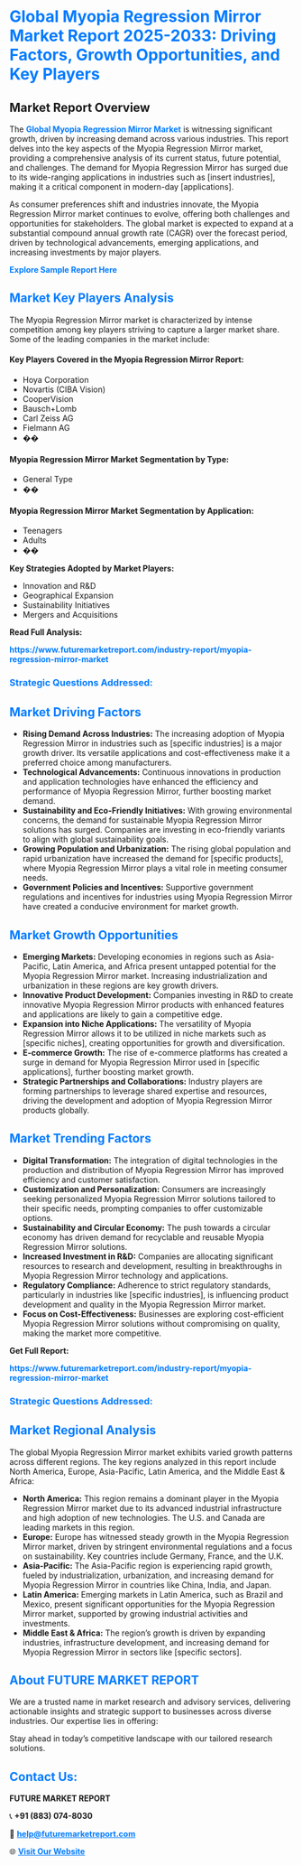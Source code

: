 <h1 style="color: #007BFF;">Global Myopia Regression Mirror Market Report 2025-2033: Driving Factors, Growth Opportunities, and Key Players</h1>

<section id="overview">
<h2>Market Report Overview</h2>
<p>The <a href="https://www.futuremarketreport.com/industry-report/myopia-regression-mirror-market" style="color: #007BFF; text-decoration: none;"><strong>Global Myopia Regression Mirror Market</strong></a> is witnessing significant growth, driven by increasing demand across various industries. This report delves into the key aspects of the Myopia Regression Mirror market, providing a comprehensive analysis of its current status, future potential, and challenges. The demand for Myopia Regression Mirror has surged due to its wide-ranging applications in industries such as [insert industries], making it a critical component in modern-day [applications].</p>
<p>As consumer preferences shift and industries innovate, the Myopia Regression Mirror market continues to evolve, offering both challenges and opportunities for stakeholders. The global market is expected to expand at a substantial compound annual growth rate (CAGR) over the forecast period, driven by technological advancements, emerging applications, and increasing investments by major players.</p>
</section>

<section id="overview">
<p><a href="https://www.futuremarketreport.com/request-sample/reportId=114043" style="color: #007BFF; text-decoration: none;"><strong>Explore Sample Report Here</strong></a></p>
</section>

<section id="key-players">
<h2 style="color: #007BFF;">Market Key Players Analysis</h2>
<p>The Myopia Regression Mirror market is characterized by intense competition among key players striving to capture a larger market share. Some of the leading companies in the market include:</p>
<h4>Key Players Covered in the Myopia Regression Mirror Report:</h4>
<ul><li>Hoya Corporation</li><li>Novartis (CIBA Vision)</li><li>CooperVision</li><li>Bausch+Lomb</li><li>Carl Zeiss AG</li><li>Fielmann AG</li><li>��</li></ul>
<h4>Myopia Regression Mirror Market Segmentation by Type:</h4>
<ul><li>General Type</li><li>��</li></ul>

<h4>Myopia Regression Mirror Market Segmentation by Application:</h4>
<ul><li>Teenagers</li><li>Adults</li><li>��</li></ul>
<p><strong>Key Strategies Adopted by Market Players:</strong></p>
<ul>
<li>Innovation and R&D</li>
<li>Geographical Expansion</li>
<li>Sustainability Initiatives</li>
<li>Mergers and Acquisitions</li>
</ul>
</section>

<section>
<p><strong>Read Full Analysis: </strong></p><a href="https://www.futuremarketreport.com/industry-report/myopia-regression-mirror-market" style="color: #007BFF; text-decoration: none;"><strong>https://www.futuremarketreport.com/industry-report/myopia-regression-mirror-market</strong></a>
<h3 style="color: #007BFF;">Strategic Questions Addressed:</h3>
</section>

<section id="driving-factors">
<h2 style="color: #007BFF;">Market Driving Factors</h2>
<ul>
<li><strong>Rising Demand Across Industries:</strong> The increasing adoption of Myopia Regression Mirror in industries such as [specific industries] is a major growth driver. Its versatile applications and cost-effectiveness make it a preferred choice among manufacturers.</li>
<li><strong>Technological Advancements:</strong> Continuous innovations in production and application technologies have enhanced the efficiency and performance of Myopia Regression Mirror, further boosting market demand.</li>
<li><strong>Sustainability and Eco-Friendly Initiatives:</strong> With growing environmental concerns, the demand for sustainable Myopia Regression Mirror solutions has surged. Companies are investing in eco-friendly variants to align with global sustainability goals.</li>
<li><strong>Growing Population and Urbanization:</strong> The rising global population and rapid urbanization have increased the demand for [specific products], where Myopia Regression Mirror plays a vital role in meeting consumer needs.</li>
<li><strong>Government Policies and Incentives:</strong> Supportive government regulations and incentives for industries using Myopia Regression Mirror have created a conducive environment for market growth.</li>
</ul>
</section>

<section id="growth-opportunities">
<h2 style="color: #007BFF;">Market Growth Opportunities</h2>
<ul>
<li><strong>Emerging Markets:</strong> Developing economies in regions such as Asia-Pacific, Latin America, and Africa present untapped potential for the Myopia Regression Mirror market. Increasing industrialization and urbanization in these regions are key growth drivers.</li>
<li><strong>Innovative Product Development:</strong> Companies investing in R&D to create innovative Myopia Regression Mirror products with enhanced features and applications are likely to gain a competitive edge.</li>
<li><strong>Expansion into Niche Applications:</strong> The versatility of Myopia Regression Mirror allows it to be utilized in niche markets such as [specific niches], creating opportunities for growth and diversification.</li>
<li><strong>E-commerce Growth:</strong> The rise of e-commerce platforms has created a surge in demand for Myopia Regression Mirror used in [specific applications], further boosting market growth.</li>
<li><strong>Strategic Partnerships and Collaborations:</strong> Industry players are forming partnerships to leverage shared expertise and resources, driving the development and adoption of Myopia Regression Mirror products globally.</li>
</ul>
</section>

<section id="trending-factors">
<h2 style="color: #007BFF;">Market Trending Factors</h2>
<ul>
<li><strong>Digital Transformation:</strong> The integration of digital technologies in the production and distribution of Myopia Regression Mirror has improved efficiency and customer satisfaction.</li>
<li><strong>Customization and Personalization:</strong> Consumers are increasingly seeking personalized Myopia Regression Mirror solutions tailored to their specific needs, prompting companies to offer customizable options.</li>
<li><strong>Sustainability and Circular Economy:</strong> The push towards a circular economy has driven demand for recyclable and reusable Myopia Regression Mirror solutions.</li>
<li><strong>Increased Investment in R&D:</strong> Companies are allocating significant resources to research and development, resulting in breakthroughs in Myopia Regression Mirror technology and applications.</li>
<li><strong>Regulatory Compliance:</strong> Adherence to strict regulatory standards, particularly in industries like [specific industries], is influencing product development and quality in the Myopia Regression Mirror market.</li>
<li><strong>Focus on Cost-Effectiveness:</strong> Businesses are exploring cost-efficient Myopia Regression Mirror solutions without compromising on quality, making the market more competitive.</li>
</ul>
</section>

<section>
<p><strong>Get Full Report: </strong></p><a href="https://www.futuremarketreport.com/industry-report/myopia-regression-mirror-market" style="color: #007BFF; text-decoration: none;"><strong>https://www.futuremarketreport.com/industry-report/myopia-regression-mirror-market</strong></a>
<h3 style="color: #007BFF;">Strategic Questions Addressed:</h3>
</section>


<section id="regional-analysis">
<h2 style="color: #007BFF;">Market Regional Analysis</h2>
<p>The global Myopia Regression Mirror market exhibits varied growth patterns across different regions. The key regions analyzed in this report include North America, Europe, Asia-Pacific, Latin America, and the Middle East & Africa:</p>
<ul>
<li><strong>North America:</strong> This region remains a dominant player in the Myopia Regression Mirror market due to its advanced industrial infrastructure and high adoption of new technologies. The U.S. and Canada are leading markets in this region.</li>
<li><strong>Europe:</strong> Europe has witnessed steady growth in the Myopia Regression Mirror market, driven by stringent environmental regulations and a focus on sustainability. Key countries include Germany, France, and the U.K.</li>
<li><strong>Asia-Pacific:</strong> The Asia-Pacific region is experiencing rapid growth, fueled by industrialization, urbanization, and increasing demand for Myopia Regression Mirror in countries like China, India, and Japan.</li>
<li><strong>Latin America:</strong> Emerging markets in Latin America, such as Brazil and Mexico, present significant opportunities for the Myopia Regression Mirror market, supported by growing industrial activities and investments.</li>
<li><strong>Middle East & Africa:</strong> The region’s growth is driven by expanding industries, infrastructure development, and increasing demand for Myopia Regression Mirror in sectors like [specific sectors].</li>
</ul>
</section>

<footer>
<h2 style="color: #007BFF;">About FUTURE MARKET REPORT</h2>
<p>We are a trusted name in market research and advisory services, delivering actionable insights and strategic support to businesses across diverse industries. Our expertise lies in offering:</p>

<p>Stay ahead in today’s competitive landscape with our tailored research solutions.</p>

<h2 style="color: #007BFF;">Contact Us:</h2>
<p><strong>FUTURE MARKET REPORT</strong></p>
<p>📞 <strong>+91 (883) 074-8030</strong></p>
<p>📧 <strong><a href="mailto:help@futuremarketreport.com" style="color: #007BFF;">help@futuremarketreport.com</a></strong></p>
<p>🌐 <strong><a href="https://www.futuremarketreport.com/" style="color: #007BFF;">Visit Our Website</a></strong></p>
</footer>